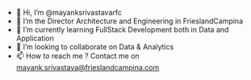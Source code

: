 - 👋 Hi, I’m @mayanksrivastavarfc
- 👀 I’m the Director Architecture and Engineering in FrieslandCampina
- 🌱 I’m currently learning FullStack Development both in Data and Application
- 💞️ I’m looking to collaborate on Data & Analytics
- 📫 How to reach me ? Contact me on mayank.srivastava@frieslandcampina.com

<!---
mayanksrivastavarfc/mayanksrivastavarfc is a ✨ special ✨ repository because its `README.md` (this file) appears on your GitHub profile.
You can click the Preview link to take a look at your changes.
--->
